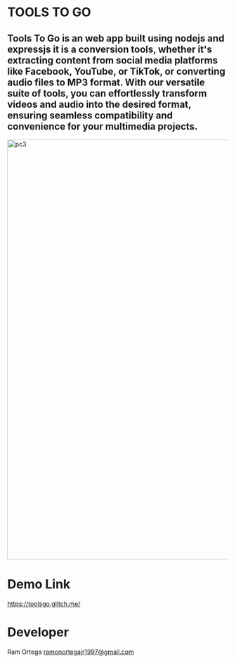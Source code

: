 # TOOLS TO GO
Tools To Go is an web app built using nodejs and expressjs it is a conversion tools, whether it's extracting content from social media platforms like Facebook, YouTube, or TikTok, or converting audio files to MP3 format. With our versatile suite of tools, you can effortlessly transform videos and audio into the desired format, ensuring seamless compatibility and convenience for your multimedia projects.
---------------------------------------------------------------------------------------------------------------------------------------------------------------------------------
<img width="954" alt="pc3" src="https://github.com/ramonortegajr/tools-to-go/assets/91349808/75e5dff2-54ea-4aee-8475-00c87364255b">

# Demo Link
https://toolsgo.glitch.me/
# Developer
Ram Ortega
ramonortegajr1997@gmail.com

